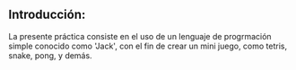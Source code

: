 ## Introducción:
La presente práctica consiste en el uso de un lenguaje de progrmación simple conocido como 'Jack', con el fin de crear un mini juego, como tetris, snake, pong, y demás.  
